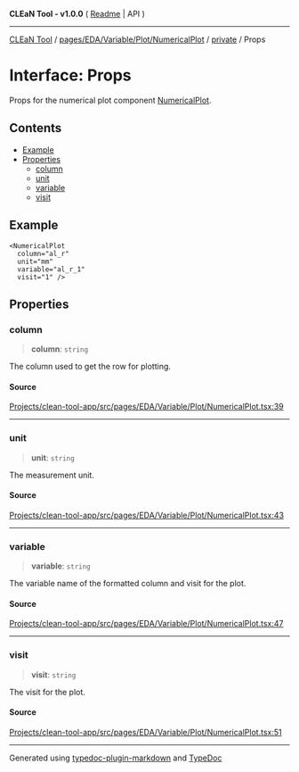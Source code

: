 **CLEaN Tool - v1.0.0** ( [Readme](../../../../../../../README.md) \| API )

***

[CLEaN Tool](../../../../../../../modules.md) / [pages/EDA/Variable/Plot/NumericalPlot](../../README.md) / [private](../README.md) / Props

# Interface: Props

Props for the numerical plot component [NumericalPlot](../../functions/NumericalPlot.md).

## Contents

- [Example](Props.md#example)
- [Properties](Props.md#properties)
  - [column](Props.md#column)
  - [unit](Props.md#unit)
  - [variable](Props.md#variable)
  - [visit](Props.md#visit)

## Example

```tsx
<NumericalPlot
  column="al_r"
  unit="mm"
  variable="al_r_1"
  visit="1" />
```

## Properties

### column

> **column**: `string`

The column used to get the row for plotting.

#### Source

[Projects/clean-tool-app/src/pages/EDA/Variable/Plot/NumericalPlot.tsx:39](https://github.com/yuckyh/clean-tool-app/)

***

### unit

> **unit**: `string`

The measurement unit.

#### Source

[Projects/clean-tool-app/src/pages/EDA/Variable/Plot/NumericalPlot.tsx:43](https://github.com/yuckyh/clean-tool-app/)

***

### variable

> **variable**: `string`

The variable name of the formatted column and visit for the plot.

#### Source

[Projects/clean-tool-app/src/pages/EDA/Variable/Plot/NumericalPlot.tsx:47](https://github.com/yuckyh/clean-tool-app/)

***

### visit

> **visit**: `string`

The visit for the plot.

#### Source

[Projects/clean-tool-app/src/pages/EDA/Variable/Plot/NumericalPlot.tsx:51](https://github.com/yuckyh/clean-tool-app/)

***

Generated using [typedoc-plugin-markdown](https://www.npmjs.com/package/typedoc-plugin-markdown) and [TypeDoc](https://typedoc.org/)
